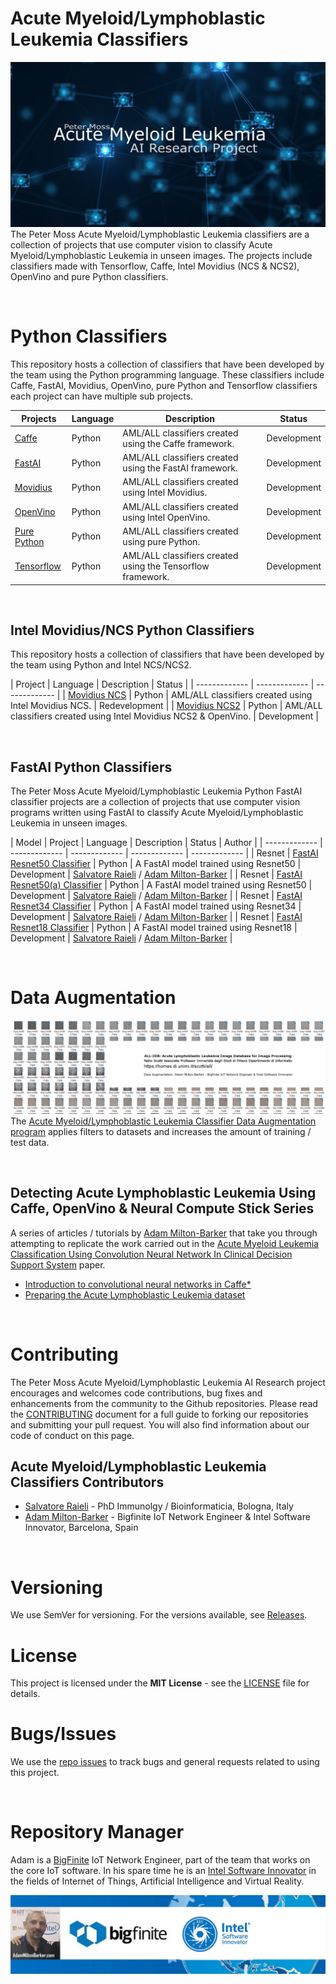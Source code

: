 # Acute Myeloid/Lymphoblastic Leukemia Classifiers
![Peter Moss Acute Myeloid/Lymphoblastic Leukemia Classifiers](Media/Images/banner.png)
The Peter Moss Acute Myeloid/Lymphoblastic Leukemia classifiers are a collection of projects that use computer vision to classify Acute Myeloid/Lymphoblastic Leukemia in unseen images. The projects include classifiers made with Tensorflow, Caffe, Intel Movidius (NCS & NCS2), OpenVino and pure Python classifiers. 

&nbsp;

# Python Classifiers
This repository hosts a collection of classifiers that have been developed by the team using the Python programming language.  These classifiers include Caffe, FastAI, Movidius, OpenVino, pure Python and Tensorflow classifiers each project can have multiple sub projects. 

| Projects  | Language | Description | Status |
| ------------- | ------------- | ------------- | ------------- | 
| [Caffe](https://github.com/AMLResearchProject/AML-ALL-Classifiers/tree/master/Python/_Caffe/ "Caffe") | Python | AML/ALL classifiers created using the Caffe framework. | Development | 
| [FastAI](https://github.com/AMLResearchProject/AML-ALL-Classifiers/tree/master/Python/_FastAI/ "FastAI") | Python | AML/ALL classifiers created using the FastAI framework. | Development | 
| [Movidius](https://github.com/AMLResearchProject/AML-ALL-Classifiers/tree/master/Python/_Movidius/ "Movidius") | Python | AML/ALL classifiers created using Intel Movidius. | Development | 
| [OpenVino](https://github.com/AMLResearchProject/AML-ALL-Classifiers/tree/master/Python/_OpenVino/ "OpenVino") | Python | AML/ALL classifiers created using Intel OpenVino. | Development | 
| [Pure Python](https://github.com/AMLResearchProject/AML-ALL-Classifiers/tree/master/Python/_Pure/ "Pure Python") | Python | AML/ALL classifiers created using pure Python. | Development |
| [Tensorflow](https://github.com/AMLResearchProject/AML-ALL-Classifiers/tree/master/Python/_Tensorflow/ "Tensorflow") | Python | AML/ALL classifiers created using the Tensorflow framework. | Development | 

&nbsp;

## Intel Movidius/NCS Python Classifiers
This repository hosts a collection of classifiers that have been developed by the team using Python and Intel NCS/NCS2. 

| Project | Language | Description | Status |
| ------------- | ------------- |  ------------- | 
| [Movidius NCS](https://github.com/AMLResearchProject/AML-ALL-Classifiers/tree/master/Python/_Movidius/NCS/ "Movidius NCS") | Python | AML/ALL classifiers created using Intel Movidius NCS. | Redevelopment |
| [Movidius NCS2](https://github.com/AMLResearchProject/AML-ALL-Classifiers/tree/master/Python/_Movidius/NCS2/ "Movidius NCS2") | Python | AML/ALL classifiers created using Intel Movidius NCS2 & OpenVino. | Development |

&nbsp;

## FastAI Python Classifiers
The Peter Moss Acute Myeloid/Lymphoblastic Leukemia Python FastAI classifier projects are a collection of projects that use computer vision programs written using FastAI to classify Acute Myeloid/Lymphoblastic Leukemia in unseen images.

| Model  | Project | Language | Description | Status | Author | 
| -------------  |  ------------- | ------------- | ------------- | ------------- |
| Resnet  | [FastAI Resnet50 Classifier](https://github.com/AMLResearchProject/AML-ALL-Classifiers/tree/master/Python/_FastAI/Resnet50/ALL-FastAI-Resnet-50.ipynb "FastAI Resnet50 Classifier") | Python | A FastAI model trained using Resnet50 |  Development | [Salvatore Raieli](https://github.com/salvatorera "Salvatore Raieli") / [Adam Milton-Barker](https://github.com/AdamMiltonBarker "Adam Milton-Barker") | 
| Resnet | [FastAI Resnet50(a) Classifier](https://github.com/AMLResearchProject/AML-ALL-Classifiers/tree/master/Python/_FastAI/Resnet50/ALL-FastAI-Resnet-50-a.ipynb "FastAI Resnet50(a) Classifier") | Python | A FastAI model trained using Resnet50 |  Development | [Salvatore Raieli](https://github.com/salvatorera "Salvatore Raieli") / [Adam Milton-Barker](https://github.com/AdamMiltonBarker "Adam Milton-Barker") | 
| Resnet | [FastAI Resnet34 Classifier](https://github.com/AMLResearchProject/AML-ALL-Classifiers/tree/master/Python/_FastAI/Resnet34/ALL-FastAI-Resnet-34.ipynb "FastAI Resnet34 Classifier") | Python | A FastAI model trained using Resnet34 |  Development | [Salvatore Raieli](https://github.com/salvatorera "Salvatore Raieli") / [Adam Milton-Barker](https://github.com/AdamMiltonBarker "Adam Milton-Barker") | 
| Resnet | [FastAI Resnet18 Classifier](https://github.com/AMLResearchProject/AML-ALL-Classifiers/blob/master/Python/_FastAI/Resnet18/ALL_FastAI_Resnet_18.ipynb "FastAI Resnet18 Classifier") | Python | A FastAI model trained using Resnet18 |  Development | [Salvatore Raieli](https://github.com/salvatorera "Salvatore Raieli") / [Adam Milton-Barker](https://github.com/AdamMiltonBarker "Adam Milton-Barker") | 

&nbsp;

# Data Augmentation
![Acute Myeloid/Lymphoblastic Leukemia Classifier Data Augmentation program](Python/Augmentation/Media/Images/bannerThin.png)
The [Acute Myeloid/Lymphoblastic Leukemia Classifier Data Augmentation program](https://github.com/AMLResearchProject/AML-ALL-Classifiers/tree/master/Python/Augmentation "Acute Myeloid/Lymphoblastic Leukemia Classifier Data Augmentation program") applies filters to datasets and increases the amount of training / test data.

&nbsp;

## Detecting Acute Lymphoblastic Leukemia Using Caffe, OpenVino & Neural Compute Stick Series 
A series of articles / tutorials by [Adam Milton-Barker](https://github.com/AdamMiltonBarker "Adam Milton-Barker") that take you through attempting to replicate the work carried out in the [Acute Myeloid Leukemia Classification Using Convolution Neural Network In Clinical Decision Support System](https://airccj.org/CSCP/vol7/csit77505.pdf "Acute Myeloid Leukemia Classification Using Convolution Neural Network In Clinical Decision Support System") paper.

- [Introduction to convolutional neural networks in Caffe*](https://github.com/AMLResearchProject/AML-ALL-Classifiers/blob/master/Python/_Caffe/allCNN/Caffe-Layers.md "Introduction to convolutional neural networks in Caffe*")
- [Preparing the Acute Lymphoblastic Leukemia dataset](https://github.com/AMLResearchProject/AML-ALL-Classifiers/blob/master/Python/_Caffe/allCNN/Data-Sorting.md "Preparing the Acute Lymphoblastic Leukemia dataset")

&nbsp;

# Contributing
The Peter Moss Acute Myeloid/Lymphoblastic Leukemia AI Research project encourages and welcomes code contributions, bug fixes and enhancements from the community to the Github repositories. Please read the [CONTRIBUTING](https://github.com/AMLResearchProject/AML-ALL-Classifiers/blob/master/CONTRIBUTING.md "CONTRIBUTING") document for a full guide to forking our repositories and submitting your pull request. You will also find information about our code of conduct on this page.

## Acute Myeloid/Lymphoblastic Leukemia Classifiers Contributors

- [Salvatore Raieli](https://github.com/salvatorera "Salvatore Raieli") - PhD Immunolgy / Bioinformaticia, Bologna, Italy
- [Adam Milton-Barker](https://github.com/AdamMiltonBarker "Adam Milton-Barker") - Bigfinite IoT Network Engineer & Intel Software Innovator, Barcelona, Spain

&nbsp;

# Versioning
We use SemVer for versioning. For the versions available, see [Releases](https://github.com/AMLResearchProject/AML-ALL-Classifiers/releases "Releases").

# License
This project is licensed under the **MIT License** - see the [LICENSE](https://github.com/AMLResearchProject/AML-ALL-Classifiers/blob/master/LICENSE "LICENSE") file for details.

# Bugs/Issues
We use the [repo issues](https://github.com/AMLResearchProject/AML-ALL-Classifiers/issues "repo issues") to track bugs and general requests related to using this project.  

&nbsp;

# Repository Manager
Adam is a [BigFinite](https://www.bigfinite.com "BigFinite") IoT Network Engineer, part of the team that works on the core IoT software. In his spare time he is an [Intel Software Innovator](https://software.intel.com/en-us/intel-software-innovators/overview "Intel Software Innovator") in the fields of Internet of Things, Artificial Intelligence and Virtual Reality.

[![Adam Milton-Barker: BigFinte IoT Network Engineer & Intel® Software Innovator](Media/Images/Adam-Milton-Barker.jpg)](https://github.com/AdamMiltonBarker)